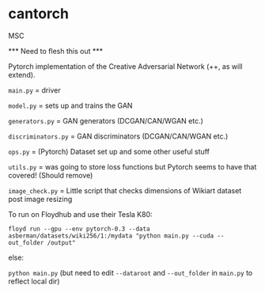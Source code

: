 # cantorch
MSC

*** Need to flesh this out ***

Pytorch implementation of the Creative Adversarial Network (++, as will extend).

```main.py``` = driver

```model.py``` = sets up and trains the GAN 

```generators.py``` = GAN generators (DCGAN/CAN/WGAN etc.)

```discriminators.py``` = GAN discriminators (DCGAN/CAN/WGAN etc.)

```ops.py``` = (Pytorch) Dataset set up and some other useful stuff

```utils.py``` = was going to store loss functions but Pytorch seems to have that covered! (Should remove)

```image_check.py``` = Little script that checks dimensions of Wikiart dataset post image resizing

To run on Floydhub and use their Tesla K80:

```floyd run --gpu --env pytorch-0.3 --data asberman/datasets/wiki256/1:/mydata "python main.py --cuda --out_folder /output"```

else:

```python main.py``` (but need to edit  ```--dataroot``` and ```--out_folder``` in ```main.py``` to reflect local dir)

